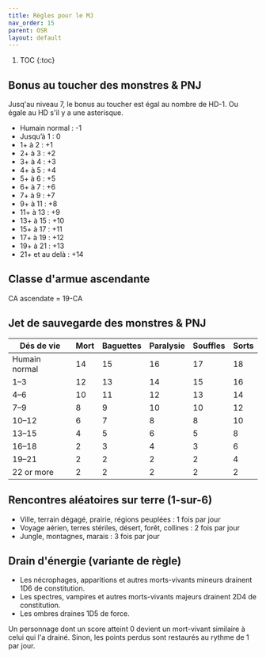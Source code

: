 ```yaml
---
title: Règles pour le MJ
nav_order: 15
parent: OSR
layout: default
---
```


1. TOC
{:toc}

## Bonus au toucher des monstres & PNJ
Jusq'au niveau 7, le bonus au toucher est égal au nombre de HD-1. Ou égale au HD s'il y a une asterisque.

- Humain normal : -1
- Jusqu’à 1 : 0
- 1+ à 2 : +1 
- 2+ à 3 : +2 
- 3+ à 4 : +3 
- 4+ à 5 : +4 
- 5+ à 6 : +5 
- 6+ à 7 : +6 
- 7+ à 9 : +7 
- 9+ à 11 : +8 
- 11+ à 13 : +9 
- 13+ à 15 : +10 
- 15+ à 17 : +11 
- 17+ à 19 : +12 
- 19+ à 21 : +13 
- 21+ et au delà : +14 

## Classe d'armue ascendante

CA ascendate = 19-CA

## Jet de sauvegarde des monstres & PNJ

| Dés de vie    | Mort | Baguettes | Paralysie | Souffles | Sorts |
| ------------- | ---- | --------- | --------- | -------- | ----- |
| Humain normal | 14   | 15        | 16        | 17       | 18    |
| 1–3           | 12   | 13        | 14        | 15       | 16    |
| 4–6           | 10   | 11        | 12        | 13       | 14    |
| 7–9           | 8    | 9         | 10        | 10       | 12    |
| 10–12         | 6    | 7         | 8         | 8        | 10    |
| 13–15         | 4    | 5         | 6         | 5        | 8     |
| 16–18         | 2    | 3         | 4         | 3        | 6     |
| 19–21         | 2    | 2         | 2         | 2        | 4     |
| 22 or more    | 2    | 2         | 2         | 2        | 2     |

## Rencontres aléatoires sur terre (1-sur-6)
- Ville, terrain dégagé, prairie, régions peuplées : 1 fois par jour
- Voyage aérien, terres stériles, désert, forêt, collines : 2 fois par jour
- Jungle, montagnes, marais : 3 fois par jour

## Drain d'énergie (variante de règle)
- Les nécrophages, apparitions et autres morts-vivants mineurs drainent 1D6 de constitution.
- Les spectres, vampires et autres morts-vivants majeurs drainent 2D4 de constitution.
- Les ombres draines 1D5 de force.

Un personnage dont un score atteint 0 devient un mort-vivant similaire à celui qui l'a drainé. Sinon, les points perdus sont restaurés au rythme de 1 par jour.